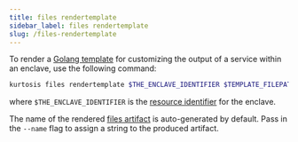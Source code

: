 ```yaml
---
title: files rendertemplate
sidebar_label: files rendertemplate
slug: /files-rendertemplate
---
```

To render a [Golang template](https://pkg.go.dev/text/template) for customizing the output of a service within an enclave, use the following command:

```bash
kurtosis files rendertemplate $THE_ENCLAVE_IDENTIFIER $TEMPLATE_FILEPATH $DATA_JSON_FILEPATH $DESTINATION_RELATIVE_FILEPATH
```
where `$THE_ENCLAVE_IDENTIFIER` is the [resource identifier](../resource-identifier.md) for the enclave.

The name of the rendered [files artifact](../files-artifacts.md) is auto-generated by default. Pass in the `--name` flag to assign a string to the produced artifact.